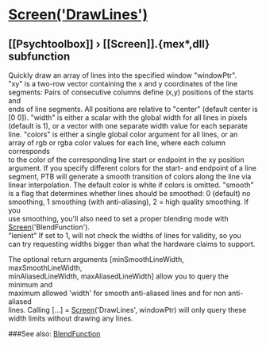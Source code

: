 # [Screen('DrawLines')](Screen-DrawLines) 
## [[Psychtoolbox]] &#8250; [[Screen]].{mex*,dll} subfunction


Quickly draw an array of lines into the specified window "windowPtr".  
"xy" is a two-row vector containing the x and y coordinates of the line  
segments: Pairs of consecutive columns define (x,y) positions of the starts and  
ends of line segments. All positions are relative to "center" (default center is  
[0 0]). "width" is either a scalar with the global width for all lines in pixels  
(default is 1), or a vector with one separate width value for each separate  
line. "colors" is either a single global color argument for all lines, or an  
array of rgb or rgba color values for each line, where each column corresponds  
to the color of the corresponding line start or endpoint in the xy position  
argument. If you specify different colors for the start- and endpoint of a line  
segment, PTB will generate a smooth transition of colors along the line via  
linear interpolation. The default color is white if colors is omitted. "smooth"  
is a flag that determines whether lines should be smoothed: 0 (default) no  
smoothing, 1 smoothing (with anti-aliasing), 2 = high quality smoothing. If you  
use smoothing, you'll also need to set a proper blending mode with  
[Screen](Screen)('BlendFunction').  
"lenient" If set to 1, will not check the widths of lines for validity, so you  
can try requesting widths bigger than what the hardware claims to support.  
  
The optional return arguments [minSmoothLineWidth, maxSmoothLineWidth,  
minAliasedLineWidth, maxAliasedLineWidth] allow you to query the minimum and  
maximum allowed 'width' for smooth anti-aliased lines and for non anti-aliased  
lines. Calling [...] = [Screen](Screen)('DrawLines', windowPtr) will only query these  
width limits without drawing any lines.  
  


###See also:
[BlendFunction](Screen-BlendFunction)
